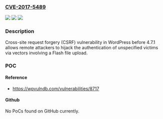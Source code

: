 ### [CVE-2017-5489](https://cve.mitre.org/cgi-bin/cvename.cgi?name=CVE-2017-5489)
![](https://img.shields.io/static/v1?label=Product&message=n%2Fa&color=blue)
![](https://img.shields.io/static/v1?label=Version&message=n%2Fa&color=blue)
![](https://img.shields.io/static/v1?label=Vulnerability&message=n%2Fa&color=brighgreen)

### Description

Cross-site request forgery (CSRF) vulnerability in WordPress before 4.7.1 allows remote attackers to hijack the authentication of unspecified victims via vectors involving a Flash file upload.

### POC

#### Reference
- https://wpvulndb.com/vulnerabilities/8717

#### Github
No PoCs found on GitHub currently.

